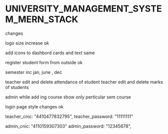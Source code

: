 # UNIVERSITY_MANAGEMENT_SYSTEM_MERN_STACK
changes

logo size increase ok

add icons to dashbord cards and text same 

register student form from outside ok

semester inc jan, june , dec 

teacher edit and delete attendance of student 
teacher edit and delete marks of students 

admin while add ing course show only perticular sem course 

login page style changes ok

teacher_cnic: "4410477832795",
teacher_password: "11111111"

admin_cnic: "4110159307303"
admin_password: "12345678",